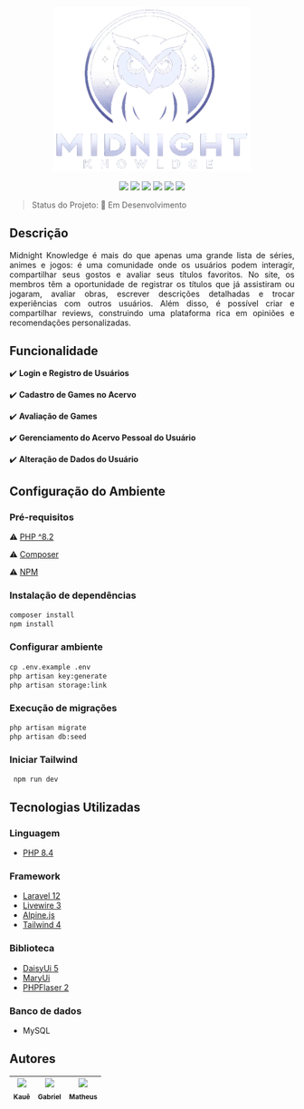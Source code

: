 <div align="center">
<img src="/public/images/layouts/Logo2.png" width="350" alt="Laravel Logo">
</div>

<p align="center">
    <img src="https://img.shields.io/badge/php-%23777BB4.svg?style=flat-square&logo=php&logoColor=white"/>
    <img src="https://img.shields.io/badge/laravel-%23FF2D20.svg?style=flat-square&logo=laravel&logoColor=white"/>
    <img src="https://img.shields.io/badge/livewire-%234e56a6.svg?style=flat-square&logo=livewire&logoColor=white"/>
    <img src="https://img.shields.io/badge/mysql-4479A1.svg?style=flat-square&logo=mysql&logoColor=white"/>
    <img src="https://img.shields.io/badge/tailwindcss-%2338B2AC.svg?style=flat-square&logo=tailwind-css&logoColor=white"/>
    <img src="https://img.shields.io/badge/daisyui-5A0EF8?style=flat-square&logo=daisyui&logoColor=white"/>
</p>

> Status do Projeto: :construction: Em Desenvolvimento

## Descrição

<p align="justify">
Midnight Knowledge é mais do que apenas uma grande lista de séries, animes e jogos: é uma comunidade onde os usuários podem interagir, compartilhar seus gostos e avaliar seus títulos favoritos. No site, os membros têm a oportunidade de registrar os títulos que já assistiram ou jogaram, avaliar obras, escrever descrições detalhadas e trocar experiências com outros usuários. Além disso, é possível criar e compartilhar reviews, construindo uma plataforma rica em opiniões e recomendações personalizadas.
</p>

## Funcionalidade

:heavy_check_mark: **Login e Registro de Usuários**

:heavy_check_mark: **Cadastro de Games no Acervo**

:heavy_check_mark: **Avaliação de Games**

:heavy_check_mark: **Gerenciamento do Acervo Pessoal do Usuário**

:heavy_check_mark: **Alteração de Dados do Usuário**

## Configuração do Ambiente

### Pré-requisitos

:warning: [PHP ^8.2](https://www.php.net/downloads.php)

:warning: [Composer](https://getcomposer.org/download/)

:warning: [NPM](https://docs.npmjs.com/downloading-and-installing-node-js-and-npm)

### Instalação de dependências

  ```shell
  composer install
  npm install
  ```

### Configurar ambiente

  ```shell
  cp .env.example .env
  php artisan key:generate
  php artisan storage:link
  ```

### Execução de migrações

  ```shell
  php artisan migrate
  php artisan db:seed
  ```

### Iniciar Tailwind

  ```shell
   npm run dev
  ```

## Tecnologias Utilizadas

### Linguagem

- [PHP 8.4](https://www.php.net/docs.php)

### Framework

- [Laravel 12](https://laravel.com/docs/11.x)
- [Livewire 3](https://livewire.laravel.com/docs/quickstart)
- [Alpine.js](https://alpinejs.dev)
- [Tailwind 4](https://tailwindcss.com)

### Biblioteca

- [DaisyUi 5](https://daisyui.com)
- [MaryUi](https://mary-ui.com)
- [PHPFlaser 2](https://php-flasher.io)

### Banco de dados

- MySQL

## Autores

| [<img src="https://avatars.githubusercontent.com/u/90930907?v=4" width=115><br><sub>Kauê</sub>](https://github.com/kaue-f) |  [<img src="https://avatars.githubusercontent.com/u/140673462?v=4" width=115><br><sub>Gabriel</sub>](https://github.com/GabrielGabuu) |  [<img src="https://avatars.githubusercontent.com/u/137964574?v=4" width=115><br><sub>Matheus</sub>](https://github.com/MatheusOliveira3633) |
| :---: | :---: | :---:
